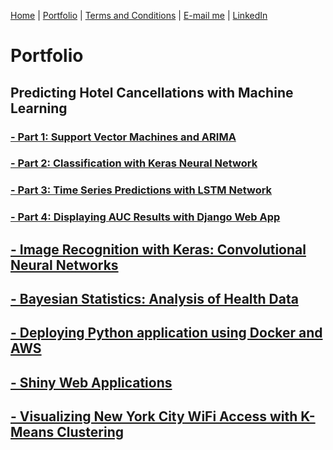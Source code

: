 [Home](https://mgcodesandstats.github.io/) |
[Portfolio](https://mgcodesandstats.github.io/portfolio/) |
[Terms and Conditions](https://mgcodesandstats.github.io/terms/) |
[E-mail me](mailto:contact@michaeljgrogan.com) |
[LinkedIn](https://www.linkedin.com/in/michaeljgrogan/)

# Portfolio

## Predicting Hotel Cancellations with Machine Learning

### [- Part 1: Support Vector Machines and ARIMA](https://www.michael-grogan.com/hotel-cancellations)

### [- Part 2: Classification with Keras Neural Network](https://www.michael-grogan.com/hotel-cancellations-neuralnetwork)

### [- Part 3: Time Series Predictions with LSTM Network](https://www.michael-grogan.com/hotel-cancellations-lstm)

### [- Part 4: Displaying AUC Results with Django Web App](https://www.michael-grogan.com/hotel-django/)

## [- Image Recognition with Keras: Convolutional Neural Networks](https://www.michael-grogan.com/image-recognition-with-keras-convolutional-neural-networks)

## [- Bayesian Statistics: Analysis of Health Data](https://www.michael-grogan.com/bayesian-statistics-health-data)

## [- Deploying Python application using Docker and AWS](https://www.michael-grogan.com/docker-aws)

## [- Shiny Web Applications](https://github.com/MGCodesandStats/shiny-web-apps)

## [- Visualizing New York City WiFi Access with K-Means Clustering](https://www.michael-grogan.com/visualizing-new-york-city-wifi-access-with-k-means-clustering)
